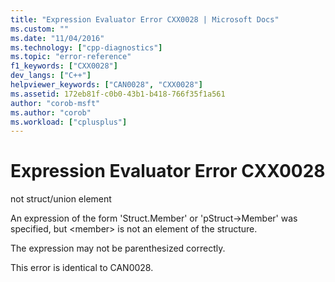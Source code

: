 ```yaml
---
title: "Expression Evaluator Error CXX0028 | Microsoft Docs"
ms.custom: ""
ms.date: "11/04/2016"
ms.technology: ["cpp-diagnostics"]
ms.topic: "error-reference"
f1_keywords: ["CXX0028"]
dev_langs: ["C++"]
helpviewer_keywords: ["CAN0028", "CXX0028"]
ms.assetid: 172eb81f-c0b0-43b1-b418-766f35f1a561
author: "corob-msft"
ms.author: "corob"
ms.workload: ["cplusplus"]
---
```

# Expression Evaluator Error CXX0028
not struct/union element  
  
 An expression of the form 'Struct.Member' or 'pStruct->Member' was specified, but \<member> is not an element of the structure.  
  
 The expression may not be parenthesized correctly.  
  
 This error is identical to CAN0028.